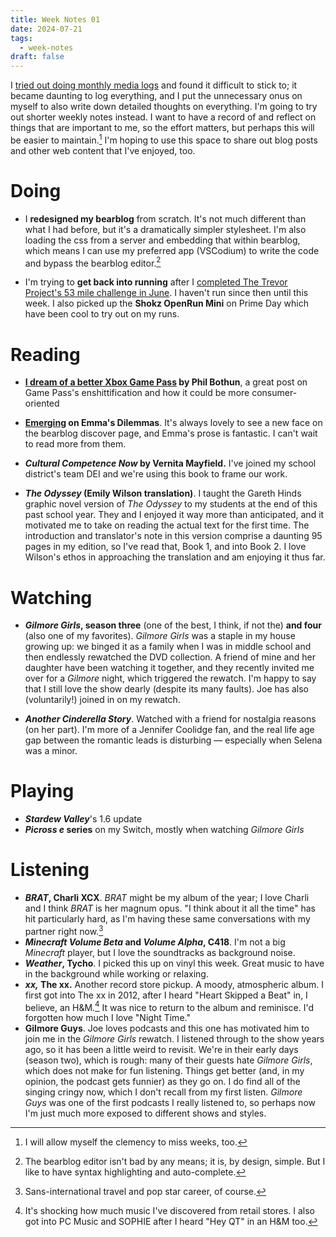 ```yaml
---
title: Week Notes 01
date: 2024-07-21
tags:
  - week-notes
draft: false
---
```

I [tried out doing monthly media logs](https://cassie.ink/tags/media-log/) and found it difficult to stick to; it became daunting to log everything, and I put the unnecessary onus on myself to also write down detailed thoughts on everything. I'm going to try out shorter weekly notes instead. I want to have a record of and reflect on things that are important to me, so the effort matters, but perhaps this will be easier to maintain.[^1] I'm hoping to use this space to share out blog posts and other web content that I've enjoyed, too.
# Doing
* I **redesigned my bearblog** from scratch. It's not much different than what I had before, but it's a dramatically simpler stylesheet. I'm also loading the css from a server and embedding that within bearblog, which means I can use my preferred app (VSCodium) to write the code and bypass the bearblog editor.[^2]

* I'm trying to **get back into running** after I [completed The Trevor Project's 53 mile challenge in June](/breaking-silences). I haven't run since then until this week. I also picked up the **Shokz OpenRun Mini** on Prime Day which have been cool to try out on my runs.
# Reading
* **[I dream of a better Xbox Game Pass](https://www.gordonhamburger.com/i-dream-of-game-pass/) by Phil Bothun**, a great post on Game Pass's enshittification and how it could be more consumer-oriented

* **[Emerging](https://emmasdilemmas.bearblog.dev/emerging/) on Emma's Dilemmas**. It's always lovely to see a new face on the bearblog discover page, and Emma's prose is fantastic. I can't wait to read more from them.

* **_Cultural Competence Now_ by Vernita Mayfield.** I've joined my school district's team DEI and we're using this book to frame our work.

* **_The Odyssey_ (Emily Wilson translation)**. I taught the Gareth Hinds graphic novel version of *The Odyssey* to my students at the end of this past school year. They and I enjoyed it way more than anticipated, and it motivated me to take on reading the actual text for the first time. The introduction and translator's note in this version comprise a daunting 95 pages in my edition, so I've read that, Book 1, and into Book 2. I love Wilson's ethos in approaching the translation and am enjoying it thus far.
# Watching
* **_Gilmore Girls_, season three** (one of the best, I think, if not the) **and four** (also one of my favorites). *Gilmore Girls* was a staple in my house growing up: we binged it as a family when I was in middle school and then endlessly rewatched the DVD collection. A friend of mine and her daughter have been watching it together, and they recently invited me over for a *Gilmore* night, which triggered the rewatch. I'm happy to say that I still love the show dearly (despite its many faults). Joe has also (voluntarily!) joined in on my rewatch.

* **_Another Cinderella Story_**. Watched with a friend for nostalgia reasons (on her part). I'm more of a Jennifer Coolidge fan, and the real life age gap between the romantic leads is disturbing — especially when Selena was a minor.
# Playing
* **_Stardew Valley_**'s 1.6 update
* **_Picross e_ series** on my Switch, mostly when watching *Gilmore Girls*
# Listening
* **_BRAT_, Charli XCX**. *BRAT* might be my album of the year; I love Charli and I think *BRAT* is her magnum opus. "I think about it all the time" has hit particularly hard, as I'm having these same conversations with my partner right now.[^3]
* **_Minecraft Volume Beta_ and _Volume Alpha_, C418**. I'm not a big *Minecraft* player, but I love the soundtracks as background noise.
* **_Weather_, Tycho**. I picked this up on vinyl this week. Great music to have in the background while working or relaxing.
* **_xx,_ The xx.** Another record store pickup. A moody, atmospheric album. I first got into The xx in 2012, after I heard "Heart Skipped a Beat" in, I believe, an H&M.[^4] It was nice to return to the album and reminisce. I'd forgotten how much I love "Night Time."
* **Gilmore Guys**. Joe loves podcasts and this one has motivated him to join me in the *Gilmore Girls* rewatch. I listened through to the show years ago, so it has been a little weird to revisit. We're in their early days (season two), which is rough: many of their guests hate *Gilmore Girls*, which does not make for fun listening. Things get better (and, in my opinion, the podcast gets funnier) as they go on. I do find all of the singing cringy now, which I don't recall from my first listen. *Gilmore Guys* was one of the first podcasts I really listened to, so perhaps now I'm just much more exposed to different shows and styles.
[^1]: I will allow myself the clemency to miss weeks, too.
[^2]: The bearblog editor isn't bad by any means; it is, by design, simple. But I like to have syntax highlighting and auto-complete.
[^3]: Sans-international travel and pop star career, of course.
[^4]: It's shocking how much music I've discovered from retail stores. I also got into PC Music and SOPHIE after I heard "Hey QT" in an H&M too.